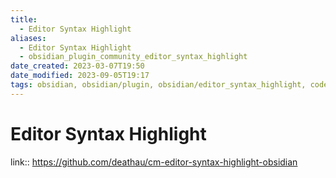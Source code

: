 ```yaml
---
title:
  - Editor Syntax Highlight
aliases:
  - Editor Syntax Highlight
  - obsidian_plugin_community_editor_syntax_highlight
date_created: 2023-03-07T19:50
date_modified: 2023-09-05T19:17
tags: obsidian, obsidian/plugin, obsidian/editor_syntax_highlight, code_block
---
```

# Editor Syntax Highlight

link:: <https://github.com/deathau/cm-editor-syntax-highlight-obsidian>

